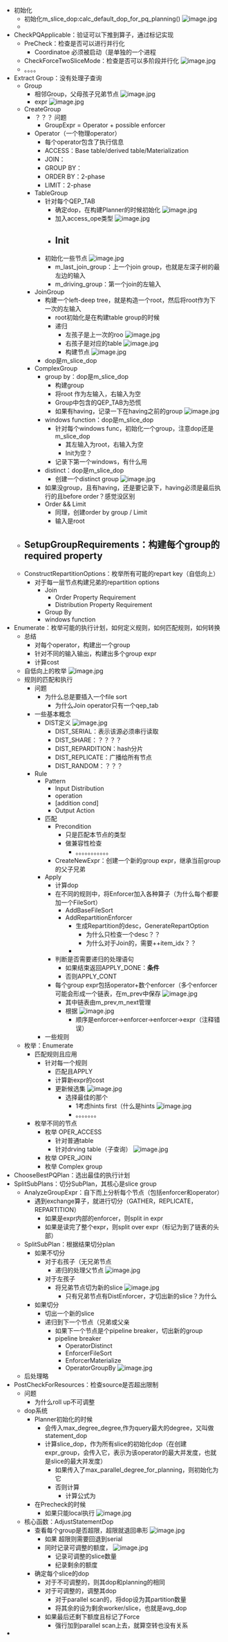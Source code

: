 - 初始化
    - 初始化m_slice_dop:calc_default_dop_for_pq_planning() ![image.jpg](../assets/f1f7c7ce-41ef-4390-922a-970839eaee92-1115003.jpg)
    - 
- CheckPQApplicable：验证可以下推到算子，通过标记实现
    - PreCheck：检查是否可以进行并行化
        - Coordinatoe 必须被启动（是单独的一个进程
    - CheckForceTwoSliceMode：检查是否可以多阶段并行化 ![image.jpg](../assets/005eb6aa-569f-4319-8fef-b3fe792f9592-1115003.jpg)
    - 。。。。
- Extract Group：没有处理子查询
    - Group
        - 相邻Group，父母孩子兄弟节点 ![image.jpg](../assets/3aabb13d-ff4a-4f1c-82e1-0e84c9b444c5-1115003.jpg)
        - expr ![image.jpg](../assets/6c7de82f-22a7-45e4-95f5-fc739c03e13a-1115003.jpg)
    - CreateGroup
        - ？？？ 问题
            - GroupExpr = Operator + possible enforcer
        - Operator（一个物理operator）
            - 每个operator包含了执行信息
            - ACCESS：Base table/derived table/Materialization
            - JOIN：
            - GROUP BY：
            - ORDER BY：2-phase
            - LIMIT：2-phase
        - TableGroup
            - 针对每个QEP_TAB
                - 确定dop，在构建Planner的时候初始化 ![image.jpg](../assets/29de3f68-20be-4d7c-8e19-6481b6bc5318-1115003.jpg)
                - 加入access_ope类型 ![image.jpg](../assets/a446040c-2559-447f-97d3-9c5642a8c341-1115003.jpg)
                - Init
                    - 
            - 初始化一些节点 ![image.jpg](../assets/af90e536-acbc-471a-97be-5659b5adb90b-1115003.jpg)
                - m_last_join_group：上一个join group，也就是左深子树的最左边的输入
                - m_driving_group：第一个join的左输入
        - JoinGroup
            - 构建一个left-deep tree，就是构造一个root，然后将root作为下一次的左输入
                - root初始化是在构建table group的时候
                - 递归
                    - 左孩子是上一次的roo ![image.jpg](../assets/65e0e981-4252-44fb-befe-26b8f4e7b88e-1115003.jpg)
                    - 右孩子是对应的table ![image.jpg](../assets/985743bf-4b13-4ea6-8012-5cc0d7d533df-1115003.jpg)
                    - 构建节点 ![image.jpg](../assets/3462630b-8fb0-4612-9a5d-2ca59f7043e4-1115003.jpg)
            - dop是m_slice_dop
        - ComplexGroup
            - group by：dop是m_slice_dop
                - 构建group
                - 将root 作为左输入，右输入为空
                - Group中包含的QEP_TAB为恐慌
                - 如果有having，记录一下在having之前的group ![image.jpg](../assets/f3b8ea5c-57c6-4efc-8297-edecda55cf65-1115003.jpg)
            - windows function：dop是m_slice_dop
                - 针对每个windows func，初始化一个group，注意dop还是m_slice_dop
                    - 其左输入为root，右输入为空
                    - Init为空？
                - 记录下第一个windows，有什么用
            -  distinct：dop是m_slice_dop
                - 创建一个distinct group ![image.jpg](../assets/58a2d6a9-4f07-4f15-b060-6f9320e12e16-1115003.jpg)
            - 如果没group，且有having，还是要记录下，having必须是最后执行的且before order？感觉没区别
            - Order && Limit
                - 同理，创建order by group / Limit
                - 输入是root
    - SetupGroupRequirements：构建每个group的required property
        - 
    - ConstructRepartitionOptions：枚举所有可能的repart key（自低向上）
        - 对于每一层节点构建兄弟的repartition options
            - Join
                - Order Property Requirement
                - Distribution Property Requirement
            - Group By
            - windows function
- Enumerate：枚举可能的执行计划，如何定义规则，如何匹配规则，如何转换
    - 总结
        - 对每个operator，构建出一个group
        - 针对不同的输入输出，构建出多个group expr
        - 计算cost
    - 自低向上的枚举 ![image.jpg](../assets/07c89cba-8103-45f3-966b-5e5079abaf25-1115003.jpg)
    - 规则的匹配和执行
        - 问题
            - 为什么总是要插入一个file sort
                - 为什么Join operator只有一个qep_tab
        - 一些基本概念
            - DIST定义 ![image.jpg](../assets/ae7cc34c-e703-409d-bb55-60cff5a3a017-1115003.jpg)
                - DIST_SERIAL：表示该源必须串行读取
                - DIST_SHARE：？？？？
                - DIST_REPARDITION：hash分片
                - DIST_REPLICATE：广播给所有节点
                - DIST_RANDOM：？？？
        - Rule
            - Pattern
                - Input Distribution
                - operation
                - [addition cond]
                - Output Action
            - 匹配
                - Precondition
                    - 只是匹配本节点的类型
                    - 做兼容性检查
                        - 。。。。。。。。。。。
                - CreateNewExpr：创建一个新的group expr，继承当前group的父子兄弟
            - Apply
                - 计算dop
                - 在不同的规则中，将Enforcer加入各种算子（为什么每个都要加一个FileSort）
                    - AddBaseFileSort
                    - AddRepartitionEnforcer
                        - 生成Repartition的desc，GenerateRepartOption
                            - 为什么只检查一个desc？？
                            - 为什么对于Join的，需要++item_idx？？
                        - 
                - 判断是否需要递归的处理语句
                    - 如果结束返回APPLY_DONE：**条件**
                    - 否则APPLY_CONT
                - 每个group expr包括operator+数个enforcer（多个enforcer可能会形成一个链表，在m_prev中保存 ![image.jpg](../assets/51022947-4960-499e-a016-4bf1665fadf1-1115003.jpg)
                    - 其中链表由m_prev,m_next管理
                    - 根据 ![image.jpg](../assets/5397e5a8-6db2-4e69-b9da-fa898efe8d5c-1115003.jpg)
                        - 顺序是enforcer->enforcer->enforcer->expr（注释错误）
            - 一些规则
    - 枚举：Enumerate
        - 匹配规则且应用
            - 针对每一个规则
                - 匹配且APPLY
                - 计算新expr的cost
                - 更新候选集 ![image.jpg](../assets/0844d684-825d-430a-8d4b-6b25663b878e-1115003.jpg)
                    - 选择最佳的那个
                        - 1考虑hints first（什么是hints ![image.jpg](../assets/acc38fa4-4456-4677-aab0-c9fbd41fa121-1115003.jpg)
                        - 。。。。。。。
        - 枚举不同的节点
            - 枚举 OPER_ACCESS
                - 针对普通table
                - 针对drving table（子查询） ![image.jpg](../assets/3b4b933e-0dca-4115-a490-f587332ef0b4-1115003.jpg)
            - 枚举 OPER_JOIN
            - 枚举 Complex group
- ChooseBestPQPlan：选出最佳的执行计划
- SplitSubPlans：切分SubPlan，其核心是slice group
    - AnalyzeGroupExpr：自下而上分析每个节点（包括enforcer和operator）
        - 遇到exchange算子，就进行切分（GATHER，REPLICATE，REPARTITION）
            - 如果是expr内部的enforcer，则split in expr
            - 如果是读完了整个expr，则split over expr（标记为到了链表的头部）
    - SplitSubPlan：根据结果切分plan
        - 如果不切分
            - 对于右孩子（无兄弟节点
                - 递归的处理父节点 ![image.jpg](../assets/aacad996-4771-4b6e-8306-2da67f0db896-1115003.jpg)
            - 对于左孩子
                - 将兄弟节点切为新的slice ![image.jpg](../assets/b4271653-4550-47f6-9bdb-179f8959b6b1-1115003.jpg)
                    - 只有兄弟节点有DistEnforcer，才切出新的slice？为什么
        - 如果切分
            - 切出一个新的slice
            - 递归到下一个节点（兄弟或父亲
                - 如果下一个节点是个pipeline breaker，切出新的group
                - pipeline breaker
                    - OperatorDistinct
                    - EnforcerFileSort
                    - EnforcerMaterialize
                    - OperatorGroupBy ![image.jpg](../assets/4e3d5898-1d1a-40c3-b166-8f1bdf1719d4-1115003.jpg)
    - 后处理略
- PostCheckForResources：检查source是否超出限制
    - 问题
        - 为什么roll up不可调整
    - dop系统
        - Planner初始化的时候
            - 会传入max_degree_degree,作为query最大的degree，又叫做statement_dop
            - 计算slice_dop，作为所有slice的初始化dop（在创建expr_group，会传入它，表示为该operator的最大并发度，也就是slice的最大并发度）
                - 如果传入了max_parallel_degree_for_planning，则初始化为它
                - 否则计算
                    - 计算公式为​​​​​​​​​​​​​​​​​​​​​​​​​​​​​​​​​​​​​​​​​​​​​​​​ 
        - 在Precheck的时候
            - 如果只能local执行 ![image.jpg](../assets/c61eb74d-d66d-4bd5-b191-a435ba09707d-1115003.jpg)
    - 核心函数：AdjustStatementDop
        - 查看每个group是否超限，超限就退回串形 ![image.jpg](../assets/717540d5-3c4a-4bb7-bc38-77f0b7a7bae5-1115003.jpg)
            - 如果 超限则需要回退到serial
            - 同时记录可调整的额度，​​​​​​​​​​​​​​​​​​​​​​​ ![image.jpg](../assets/08402722-8e90-4ebe-9075-55e28b898a49-1115003.jpg)
                - 记录可调整的slice数量
                - 纪录剩余的额度
        - 确定每个slice的dop
            - 对于不可调整的，则其dop和planning的相同
            - 对于可调整的，调整其dop
                - 对于parallel scan的，将dop设为其partition数量
                - 将其余的设为剩余worker/slice，也就是avg_dop
            - 如果最后还剩下额度且标记了Force
                - 强行加到parallel scan上去，就算空转也没有关系
- 
